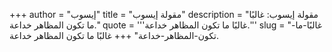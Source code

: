 +++
author = "إيسوب"
title = "مقولة إيسوب"
description = "مقولة إيسوب: غالبًا ما تكون المظاهر خداعة."
quote = '''غالبًا ما تكون المظاهر خداعة.'''
slug = "غالبًا-ما-تكون-المظاهر-خداعة"
+++
غالبًا ما تكون المظاهر خداعة.
